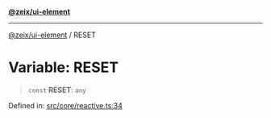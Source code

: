 [**@zeix/ui-element**](../README.md)

***

[@zeix/ui-element](../globals.md) / RESET

# Variable: RESET

> `const` **RESET**: `any`

Defined in: [src/core/reactive.ts:34](https://github.com/zeixcom/ui-element/blob/7f61dd194cb59e759b06e6a58eadf265a006deb5/src/core/reactive.ts#L34)

